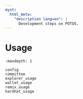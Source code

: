 ```yaml
---
myst:
  html_meta:
    "description lang=en": |
      Development steps on POTOS.
---
```


# Usage


```{toctree}
:maxdepth: 1

config
committee
explorer_usage
wallet_usage
remix_usage
hardhat_usage
```
